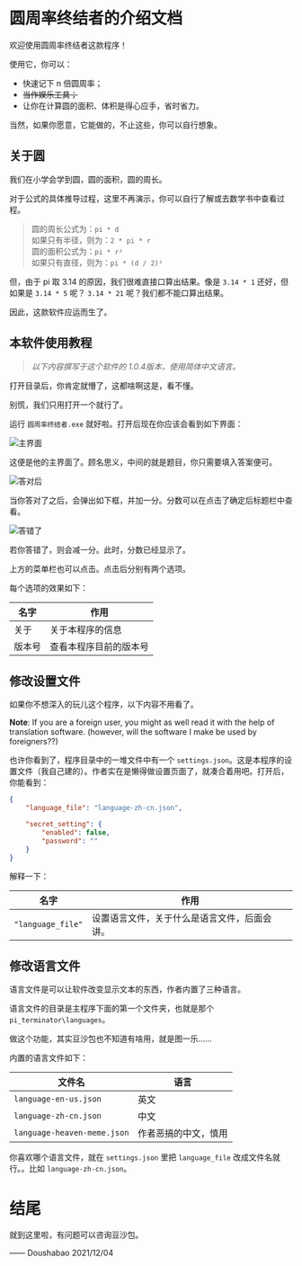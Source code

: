 # 圆周率终结者的介绍文档

欢迎使用圆周率终结者这款程序！

使用它，你可以：

- 快速记下 n 倍圆周率；
- ~~当作娱乐工具；~~
- 让你在计算圆的面积、体积是得心应手，省时省力。

当然，如果你愿意，它能做的，不止这些，你可以自行想象。

## 关于圆

我们在小学会学到圆，圆的面积，圆的周长。

对于公式的具体推导过程，这里不再演示，你可以自行了解或去数学书中查看过程。

> 圆的周长公式为：`pi * d`  
> 如果只有半径，则为：`2 * pi * r`  
> 圆的面积公式为：`pi * r²`  
> 如果只有直径，则为：`pi * (d / 2)²`

但，由于 pi 取 3.14 的原因，我们很难直接口算出结果。像是 `3.14 * 1` 还好，但如果是 `3.14 * 5` 呢？ `3.14 * 21` 呢？我们都不能口算出结果。

因此，这款软件应运而生了。

## 本软件使用教程

> *以下内容撰写于这个软件的 1.0.4版本，使用简体中文语言。*

打开目录后，你肯定就懵了，这都啥啊这是，看不懂。

别慌，我们只用打开一个就行了。

运行 `圆周率终结者.exe` 就好啦。打开后现在你应该会看到如下界面：

![主界面](https://s2.loli.net/2021/12/24/yEqencO59gPiU8G.png)

这便是他的主界面了。顾名思义，中间的就是题目，你只需要填入答案便可。

![答对后](https://s2.loli.net/2021/12/24/JBMIHmjxk8AdZgL.png)

当你答对了之后，会弹出如下框，并加一分。分数可以在点击了确定后标题栏中查看。

![答错了](https://s2.loli.net/2021/12/24/OMcJq8WFLfRuEIK.png)

若你答错了，则会减一分。此时，分数已经显示了。

上方的菜单栏也可以点击。点击后分别有两个选项。

每个选项的效果如下：

| 名字   | 作用                   |
| ------ | ---------------------- |
| 关于   | 关于本程序的信息       |
| 版本号 | 查看本程序目前的版本号 |

## 修改设置文件

如果你不想深入的玩儿这个程序，以下内容不用看了。

**Note**: If you are a foreign user, you might as well read it with the help of translation software. (however, will the software I make be used by foreigners??)

也许你看到了，程序目录中的一堆文件中有一个 `settings.json`。这是本程序的设置文件（我自己建的）。作者实在是懒得做设置页面了，就凑合着用吧。打开后，你能看到：

```json
{
    "language_file": "language-zh-cn.json",

    "secret_setting": {
        "enabled": false,
        "password": ""
    }
}
```

解释一下：

| 名字                | 作用                                         |
| ------------------- | -------------------------------------------- |
| `"language_file"` | 设置语言文件，关于什么是语言文件，后面会讲。 |

## 修改语言文件

语言文件是可以让软件改变显示文本的东西，作者内置了三种语言。

语言文件的目录是主程序下面的第一个文件夹，也就是那个 `pi_terminator\languages`。

做这个功能，其实豆沙包也不知道有啥用，就是图一乐……

内置的语言文件如下：

| 文件名                        | 语言                 |
| ----------------------------- | -------------------- |
| `language-en-us.json`       | 英文                 |
| `language-zh-cn.json`       | 中文                 |
| `language-heaven-meme.json` | 作者恶搞的中文，慎用 |

你喜欢哪个语言文件，就在 `settings.json` 里把 `language_file` 改成文件名就行。。比如 `language-zh-cn.json`。

# 结尾

就到这里啦，有问题可以咨询豆沙包。

—— Doushabao 2021/12/04
